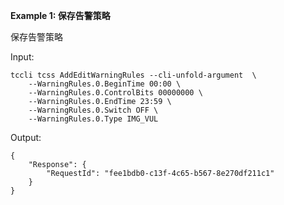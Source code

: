 **Example 1: 保存告警策略**

保存告警策略

Input: 

```
tccli tcss AddEditWarningRules --cli-unfold-argument  \
    --WarningRules.0.BeginTime 00:00 \
    --WarningRules.0.ControlBits 00000000 \
    --WarningRules.0.EndTime 23:59 \
    --WarningRules.0.Switch OFF \
    --WarningRules.0.Type IMG_VUL
```

Output: 
```
{
    "Response": {
        "RequestId": "fee1bdb0-c13f-4c65-b567-8e270df211c1"
    }
}
```

